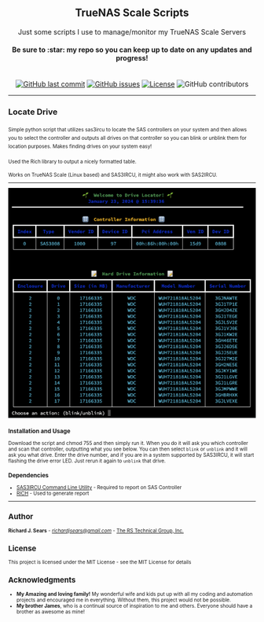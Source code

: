  <h2 align="center">
  TrueNAS Scale Scripts
  </h2>
  <p align="center">
Just some scripts I use to manage/monitor my TrueNAS Scale Servers
  </p>
<h4 align="center">Be sure to  :star:  my repo so you can keep up to date on any updates and progress!</h4>
<br>
<div align="center">
    <a href="https://github.com/rjsears/truenas_scale/commits/main"><img alt="GitHub last commit" src="https://img.shields.io/github/last-commit/rjsears/truenas_scale?style=plastic"></a>
    <a href="https://github.com/rjsears/truenas_scale/issues"><img alt="GitHub issues" src="https://img.shields.io/github/issues/rjsears/truenas_scale?style=plastic"></a>
    <a href="https://github.com/rjsears/truenas_scale/blob/main/LICENSE"><img alt="License" src="https://img.shields.io/github/license/rjsears/truenas_scale?style=plastic"></a>
 <!<img alt="GitHub release (latest by date)" src="https://img.shields.io/github/v/release/rjsears/truenas_scale?style=plastic">
<img alt="GitHub contributors" src="https://img.shields.io/github/contributors/rjsears/truenas_scale?style=plastic">
</h4>
  <hr>
</div>

### <a name="overview"></a>Locate Drive

<div align="left">
<p align="left"><font size="1">
Simple python script that utilizes sas3ircu to locate the SAS controllers on your
system and then allows you to select the controller and outputs all drives on that
controller so you can blink or unblink them for location purposes. Makes finding
drives on your system easy!

Used the Rich library to output a nicely formatted table.

Works on TrueNAS Scale (Linux based) and SAS3IRCU, it might also work with
SAS2IRCU.
 
 <hr>
 <a name="locate_drives" href="https://github.com/rjsears/truenas_scale"><img src="https://github.com/rjsears/truenas_scale/blob/main/images/locate_drives_screenshot.png" alt="Locate Drives"></a><br>


### <a name="overview"></a>Installation and Usage

Download the script and chmod 755 and then simply run it. When you do it will ask you which controller and scan
that controller, outputting what you see below. You can then select `blink` or `unblink` and it will ask you what
drive. Enter the drive number, and if you are in a system supported by SAS3IRCU, it will start flashing the drive
error LED. Just rerun it again to `unblink` that drive. 



 ### <a name="dependencies"></a>Dependencies
<ul>
 <li><a href="https://support.lenovo.com/us/en/downloads/ds116901-sas3ircu-command-line-utility-for-storage-management-for-linux">SAS3IRCU Command Line Utility</a> - Required to report on SAS Controller</li>
 <li><a href="https://github.com/willmcgugan/rich">RICH</a> - Used to generate report</li>
 
 </ul>
 <hr>

## Author
**Richard J. Sears** - *richardjsears@gmail.com* - [The RS Technical Group, Inc.](http://github.com/rjsears)

## License
This project is licensed under the MIT License - see the MIT License for details

## Acknowledgments
* **My Amazing and loving family!** My wonderful wife and kids put up with all my coding and automation projects and encouraged me in everything. Without them, this project would not be possible.
* **My brother James**, who is a continual source of inspiration to me and others. Everyone should have a brother as awesome as mine!
